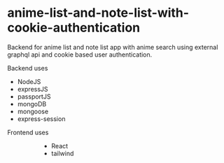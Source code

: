 # anime-list-and-note-list-with-cookie-authentication
Backend for anime list and note list  app with anime search using external graphql api and cookie based user authentication.

Backend uses 
              <ul><li>NodeJS</li>
              <li>expressJS</li>
              <li>passportJS</li>
              <li>mongoDB</li>
              <li>mongoose</li>
              <li>express-session</li></ul>
              
Frontend uses
              <ul style="padding-left:20%"><li>React</li>
              <li>tailwind</li></ul>
              
              
  
